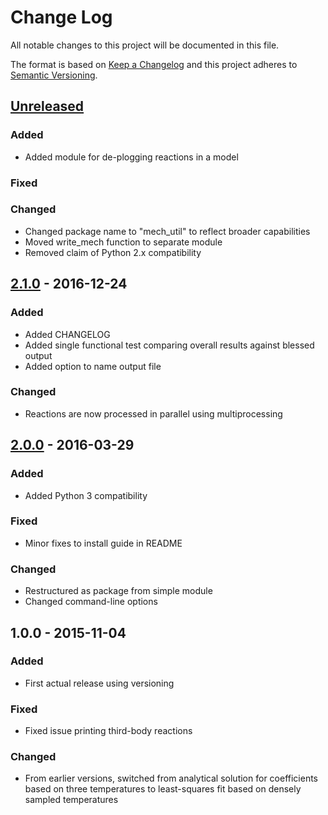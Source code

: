 # Change Log
All notable changes to this project will be documented in this file.

The format is based on [Keep a Changelog](http://keepachangelog.com/)
and this project adheres to [Semantic Versioning](http://semver.org/).

## [Unreleased]
### Added
- Added module for de-plogging reactions in a model

### Fixed

### Changed
- Changed package name to "mech_util" to reflect broader capabilities
- Moved write_mech function to separate module
- Removed claim of Python 2.x compatibility


## [2.1.0] - 2016-12-24
### Added
- Added CHANGELOG
- Added single functional test comparing overall results against blessed output
- Added option to name output file

### Changed
- Reactions are now processed in parallel using multiprocessing


## [2.0.0] - 2016-03-29
### Added
- Added Python 3 compatibility

### Fixed
- Minor fixes to install guide in README

### Changed
- Restructured as package from simple module
- Changed command-line options


## 1.0.0 - 2015-11-04
### Added
- First actual release using versioning

### Fixed
- Fixed issue printing third-body reactions

### Changed
- From earlier versions, switched from analytical solution for coefficients
based on three temperatures to least-squares fit based on densely sampled
temperatures


 [Unreleased]: https://github.com/kyleniemeyer/irrev_mech/compare/v0.0.0...HEAD
 [2.1.0]: https://github.com/kyleniemeyer/irrev_mech/compare/v2.0.0...v2.1.0
 [2.0.0]: https://github.com/kyleniemeyer/irrev_mech/compare/v1.0.0...v2.0.0
